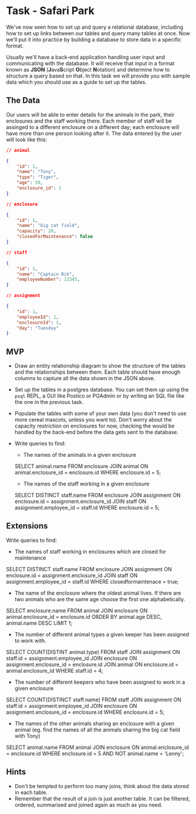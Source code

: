 # Task - Safari Park

We've now seen how to set up and query a relational database, including how to set up links between our tables and query many tables at once. Now we'll put it into practice by building a database to store data in a specific format.

Usually we'll have a back-end application handling user input and communicating with the database. It will receive that input in a format known as **JSON** (**J**ava**S**cript **O**bject **N**otation) and determine how to structure a query based on that. In this task we will provide you with sample data which you should use as a guide to set up the tables. 

## The Data

Our users will be able to enter details for the animals in the park, their enclosures and the staff working there. Each member of staff will be assinged to a different enclosure on a different day; each enclosure will have more than one person looking after it. The data entered by the user will look like this:

```json
// animal

{
	"id": 1,
	"name": "Tony",
	"type": "Tiger",
	"age": 59,
	"enclosure_id": 1
}

// enclosure

{
	"id": 1,
	"name": "big cat field",
	"capacity": 20,
	"closedForMaintenance": false
}

// staff

{
	"id": 1,
	"name": "Captain Rik",
	"employeeNumber": 12345,
}

// assignment

{
	"id": 1,
	"employeeId": 1,
	"enclosureId": 1,
	"day": "Tuesday"
}
```

## MVP

- Draw an entity relationship diagram to show the structure of the tables and the relationships between them. Each table should have enough columns to capture all the data shown in the JSON above.
- Set up the tables in a postgres database. You can set them up using the `psql` REPL, a GUI like Postico or PGAdmin or by writing an SQL file like the one in the previous task.
- Populate the tables with some of your own data (you don't need to use more cereal mascots, unless you want to). Don't worry about the capacity restriction on enclosures for now, checking the would be handled by the back-end before the data gets sent to the database.
- Write queries to find:
	- The names of the animals in a given enclosure

	SELECT animal.name
FROM enclosure
JOIN animal
ON animal.enclosure_id = enclosure.id 
WHERE enclosure.id = 5;

	- The names of the staff working in a given enclosure

	SELECT DISTINCT staff.name
FROM enclosure
JOIN assignment
ON enclosure.id = assignment.enclosure_id
JOIN staff
ON assignment.employee_id = staff.id
WHERE enclosure.id = 5;

	
## Extensions

Write queries to find:

- The names of staff working in enclosures which are closed for maintenance

SELECT DISTINCT staff.name
FROM enclosure
JOIN assignment
ON enclosure.id = assignment.enclosure_id
JOIN staff
ON assignment.employee_id = staff.id
WHERE closedformaintenace = true;


- The name of the enclosure where the oldest animal lives. If there are two animals who are the same age choose the first one alphabetically.

SELECT enclosure.name 
FROM animal
JOIN enclosure
ON animal.enclosure_id = enclosure.id
ORDER BY animal.age DESC, animal.name DESC
LIMIT 1;


- The number of different animal types a given keeper has been assigned to work with.

SELECT COUNT(DISTINT animal.type)
FROM staff
JOIN assignment
ON staff.id = assignment.employee_id
JOIN enclosure
ON assignment.enclosure_id = enclosure.id
JOIN animal
ON 	enclosure.id = animal.enclosure_id
WHERE staff.id = 4;  


- The number of different keepers who have been assigned to work in a given enclosure

SELECT COUNT(DISTINCT staff.name)
FROM staff
JOIN assignment
ON staff.id = assignment.employee_id
JOIN enclosure
ON assignment.enclosure_id = enclosure.id
WHERE enclosure.id = 5;  

- The names of the other animals sharing an enclosure with a given animal (eg. find the names of all the animals sharing the big cat field with Tony)

SELECT animal.name
FROM animal
JOIN enclosure
ON animal.enclosure_id = enclosure.id
WHERE enclosure.id = 5 AND NOT animal.name = 'Lenny'; 


## Hints

- Don't be tempted to perform too many joins, think about the data stored in each table.
- Remember that the result of a join is just another table. It can be filtered, ordered, summarised and joined again as much as you need.